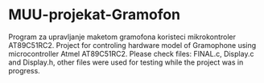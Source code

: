 # MUU-projekat-Gramofon
Program za upravljanje maketom gramofona koristeci mikrokontroler AT89C51RC2.
Project for controling hardware model of Gramophone using microcontroller Atmel AT89C51RC2. Please check files: FINAL.c, Display.c and Display.h, other files were used for testing while the project was in progress.
